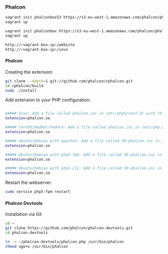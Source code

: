 ### Phalcon

```bash
vagrant init phalconbox53 https://s3-eu-west-1.amazonaws.com/phalcon/phalcon125-apache2-php53-mysql55.box
vagrant up
```

```bash
vagrant init phalconbox https://s3-eu-west-1.amazonaws.com/phalcon/phalcon125-apache2-php54-mysql55.box
vagrant up
```

```bash
http://<vagrant-box-ip>/website
http://<vagrant-box-ip>/invo
```

#### Phalcon

Creating the extension:

```bash
git clone --depth=1 git://github.com/phalcon/cphalcon.git
cd cphalcon/build
sudo ./install
```

Add extension to your PHP configuration:
```bash

##### Suse: Add a file called phalcon.ini in /etc/php5/conf.d/ with this content:
extension=phalcon.so

##### CentOS/RedHat/Fedora: Add a file called phalcon.ini in /etc/php.d/ with this content:
extension=phalcon.so

##### Ubuntu/Debian with apache2: Add a file called 30-phalcon.ini in /etc/php5/apache2/conf.d/ with this content:
extension=phalcon.so

##### Ubuntu/Debian with php5-fpm: Add a file called 30-phalcon.ini in /etc/php5/fpm/conf.d/ with this content:
extension=phalcon.so

##### Ubuntu/Debian with php5-cli: Add a file called 30-phalcon.ini in /etc/php5/cli/conf.d/ with this content:
extension=phalcon.so
```

Restart the webserver.

```bash
sudo service php5-fpm restart
```

#### Phalcon Devtools

Installation via Git

```bash
cd ~
git clone https://github.com/phalcon/phalcon-devtools.git
cd phalcon-devtools

ln -s ~/phalcon-devtools/phalcon.php /usr/bin/phalcon
chmod ugo+x /usr/bin/phalcon
```